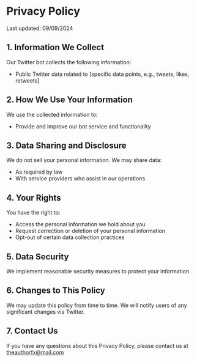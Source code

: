 # Privacy Policy

Last updated: 09/09/2024

## 1. Information We Collect

Our Twitter bot collects the following information:

- Public Twitter data related to [specific data points, e.g., tweets, likes, retweets]

## 2. How We Use Your Information

We use the collected information to:

- Provide and improve our bot service and functionality

## 3. Data Sharing and Disclosure

We do not sell your personal information. We may share data:

- As required by law
- With service providers who assist in our operations

## 4. Your Rights

You have the right to:

- Access the personal information we hold about you
- Request correction or deletion of your personal information
- Opt-out of certain data collection practices

## 5. Data Security

We implement reasonable security measures to protect your information.

## 6. Changes to This Policy

We may update this policy from time to time. We will notify users of any significant changes via Twitter.

## 7. Contact Us

If you have any questions about this Privacy Policy, please contact us at theauthorfx@mail.com
